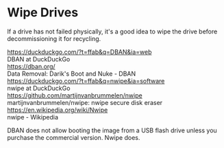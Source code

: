 # Wipe Drives

If a drive has not failed physically, it's a good idea to wipe the drive before decommissioning it for recycling. 

https://duckduckgo.com/?t=ffab&q=DBAN&ia=web  
DBAN at DuckDuckGo  
https://dban.org/  
Data Removal: Darik's Boot and Nuke - DBAN  
https://duckduckgo.com/?t=ffab&q=nwipe&ia=software  
nwipe at DuckDuckGo  
https://github.com/martijnvanbrummelen/nwipe  
martijnvanbrummelen/nwipe: nwipe secure disk eraser  
https://en.wikipedia.org/wiki/Nwipe  
nwipe - Wikipedia  

DBAN does not allow booting the image from a USB flash drive unless you purchase the commercial version. Nwipe does. 
